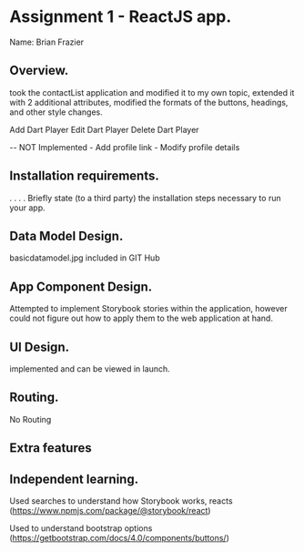 # Assignment 1 - ReactJS app.

Name: Brian Frazier

## Overview.
took the contactList application and modified it to my own topic, extended it with 2 additional attributes, modified the formats of the buttons, headings, and other style changes. 

Add Dart Player
Edit Dart Player
Delete Dart Player 

-- NOT Implemented
    - Add profile link
    - Modify profile details

## Installation requirements.

. . . . Briefly state (to a third party) the installation steps necessary to run your app.

## Data Model Design.

basicdatamodel.jpg included in GIT Hub

## App Component Design.

Attempted to implement Storybook stories within the application, however could not figure out how to apply them to the web application at hand. 

## UI Design.

implemented and can be viewed in launch. 

## Routing.

No Routing

## Extra features


## Independent learning.

Used searches to understand how Storybook works, reacts (https://www.npmjs.com/package/@storybook/react)

Used to understand bootstrap options (https://getbootstrap.com/docs/4.0/components/buttons/)



